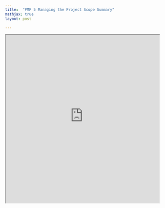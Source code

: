 ```yaml
---
title:  "PMP 5 Managing the Project Scope Summary"
mathjax: true
layout: post

---
```


 <iframe src ="https://alierenkayhanbouncet.blogspot.com/2022/06/pmp-5-managing-project-scope-summary.html" width="100%" height="550"> </iframe>

